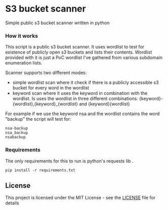 # S3 bucket scanner

Simple public s3 bucket scanner written in python


### How it works

This script is a public s3 bucket scanner. It uses wordlist to test for existence of publicly open s3 buckets and lists their contents. Wordlist provided with it is just a PoC wordlist I've gathered from various subdomain enumeration lists.

Scanner supports two different modes: 
- simple wordlist scan where it check if there is a publicly accessible s3 bucket for every word in the wordlist
- keyword scan where it uses the keyword in combination with the wordlist. Is uses the wordlist in three different combinations: {keyword}-{wordlist},{keyword}_{wordlist} and {keyword}{wordlist}

For example if we use the keyword nsa and the wordlist contains the word "backup" the script will test for:

```
nsa-backup
nsa_backup
nsabackup
```

### Requirements 

The only requirements for this to run is python's requests lib . 

```
pip install -r requirements.txt
```

## License

This project is licensed under the MIT License - see the [LICENSE](LICENSE) file for details

